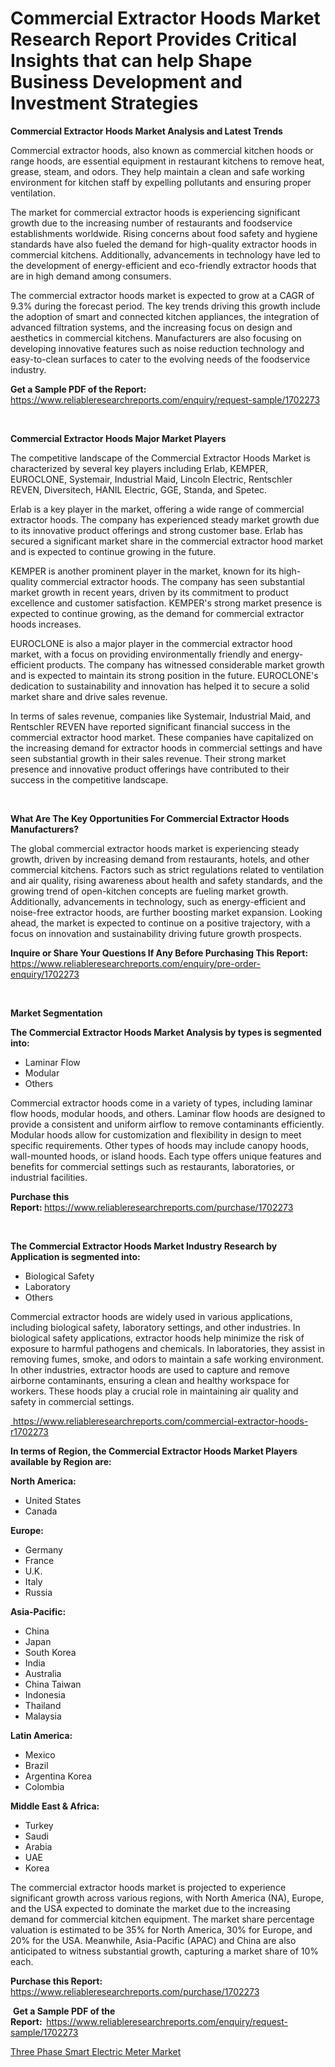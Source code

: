<p><h1>Commercial Extractor Hoods Market Research Report Provides Critical Insights that can help Shape Business Development and Investment Strategies</h1></p><p><strong>Commercial Extractor Hoods Market Analysis and Latest Trends</strong></p>
<p><p>Commercial extractor hoods, also known as commercial kitchen hoods or range hoods, are essential equipment in restaurant kitchens to remove heat, grease, steam, and odors. They help maintain a clean and safe working environment for kitchen staff by expelling pollutants and ensuring proper ventilation.</p><p>The market for commercial extractor hoods is experiencing significant growth due to the increasing number of restaurants and foodservice establishments worldwide. Rising concerns about food safety and hygiene standards have also fueled the demand for high-quality extractor hoods in commercial kitchens. Additionally, advancements in technology have led to the development of energy-efficient and eco-friendly extractor hoods that are in high demand among consumers.</p><p>The commercial extractor hoods market is expected to grow at a CAGR of 9.3% during the forecast period. The key trends driving this growth include the adoption of smart and connected kitchen appliances, the integration of advanced filtration systems, and the increasing focus on design and aesthetics in commercial kitchens. Manufacturers are also focusing on developing innovative features such as noise reduction technology and easy-to-clean surfaces to cater to the evolving needs of the foodservice industry.</p></p>
<p><strong>Get a Sample PDF of the Report:&nbsp;</strong> <a href="https://www.reliableresearchreports.com/enquiry/request-sample/1702273">https://www.reliableresearchreports.com/enquiry/request-sample/1702273</a></p>
<p>&nbsp;</p>
<p><strong>Commercial Extractor Hoods Major Market Players</strong></p>
<p><p>The competitive landscape of the Commercial Extractor Hoods Market is characterized by several key players including Erlab, KEMPER, EUROCLONE, Systemair, Industrial Maid, Lincoln Electric, Rentschler REVEN, Diversitech, HANIL Electric, GGE, Standa, and Spetec.</p><p>Erlab is a key player in the market, offering a wide range of commercial extractor hoods. The company has experienced steady market growth due to its innovative product offerings and strong customer base. Erlab has secured a significant market share in the commercial extractor hood market and is expected to continue growing in the future.</p><p>KEMPER is another prominent player in the market, known for its high-quality commercial extractor hoods. The company has seen substantial market growth in recent years, driven by its commitment to product excellence and customer satisfaction. KEMPER's strong market presence is expected to continue growing, as the demand for commercial extractor hoods increases.</p><p>EUROCLONE is also a major player in the commercial extractor hood market, with a focus on providing environmentally friendly and energy-efficient products. The company has witnessed considerable market growth and is expected to maintain its strong position in the future. EUROCLONE's dedication to sustainability and innovation has helped it to secure a solid market share and drive sales revenue.</p><p>In terms of sales revenue, companies like Systemair, Industrial Maid, and Rentschler REVEN have reported significant financial success in the commercial extractor hood market. These companies have capitalized on the increasing demand for extractor hoods in commercial settings and have seen substantial growth in their sales revenue. Their strong market presence and innovative product offerings have contributed to their success in the competitive landscape.</p></p>
<p>&nbsp;</p>
<p><strong>What Are The Key Opportunities For Commercial Extractor Hoods Manufacturers?</strong></p>
<p><p>The global commercial extractor hoods market is experiencing steady growth, driven by increasing demand from restaurants, hotels, and other commercial kitchens. Factors such as strict regulations related to ventilation and air quality, rising awareness about health and safety standards, and the growing trend of open-kitchen concepts are fueling market growth. Additionally, advancements in technology, such as energy-efficient and noise-free extractor hoods, are further boosting market expansion. Looking ahead, the market is expected to continue on a positive trajectory, with a focus on innovation and sustainability driving future growth prospects.</p></p>
<p><strong>Inquire or Share Your Questions If Any Before Purchasing This Report:</strong> <a href="https://www.reliableresearchreports.com/enquiry/pre-order-enquiry/1702273">https://www.reliableresearchreports.com/enquiry/pre-order-enquiry/1702273</a></p>
<p>&nbsp;</p>
<p><strong>Market Segmentation</strong></p>
<p><strong>The Commercial Extractor Hoods Market Analysis by types is segmented into:</strong></p>
<p><ul><li>Laminar Flow</li><li>Modular</li><li>Others</li></ul></p>
<p><p>Commercial extractor hoods come in a variety of types, including laminar flow hoods, modular hoods, and others. Laminar flow hoods are designed to provide a consistent and uniform airflow to remove contaminants efficiently. Modular hoods allow for customization and flexibility in design to meet specific requirements. Other types of hoods may include canopy hoods, wall-mounted hoods, or island hoods. Each type offers unique features and benefits for commercial settings such as restaurants, laboratories, or industrial facilities.</p></p>
<p><strong>Purchase this Report:&nbsp;</strong><a href="https://www.reliableresearchreports.com/purchase/1702273">https://www.reliableresearchreports.com/purchase/1702273</a></p>
<p>&nbsp;</p>
<p><strong>The Commercial Extractor Hoods Market Industry Research by Application is segmented into:</strong></p>
<p><ul><li>Biological Safety</li><li>Laboratory</li><li>Others</li></ul></p>
<p><p>Commercial extractor hoods are widely used in various applications, including biological safety, laboratory settings, and other industries. In biological safety applications, extractor hoods help minimize the risk of exposure to harmful pathogens and chemicals. In laboratories, they assist in removing fumes, smoke, and odors to maintain a safe working environment. In other industries, extractor hoods are used to capture and remove airborne contaminants, ensuring a clean and healthy workspace for workers. These hoods play a crucial role in maintaining air quality and safety in commercial settings.</p></p>
<p><a href="https://www.reliableresearchreports.com/commercial-extractor-hoods-r1702273">&nbsp;https://www.reliableresearchreports.com/commercial-extractor-hoods-r1702273</a></p>
<p><strong>In terms of Region, the Commercial Extractor Hoods Market Players available by Region are:</strong></p>
<p>
    <p> <strong> North America: </strong>
        <ul>
            <li>United States</li>
            <li>Canada</li>
        </ul>
        </p> 
    <p> <strong> Europe: </strong>
        <ul>
            <li>Germany</li>
            <li>France</li>
            <li>U.K.</li>
            <li>Italy</li>
            <li>Russia</li>
        </ul>
        </p> 
    <p> <strong> Asia-Pacific: </strong>
        <ul>
            <li>China</li>
            <li>Japan</li>
            <li>South Korea</li>
            <li>India</li>
            <li>Australia</li>
            <li>China Taiwan</li>
            <li>Indonesia</li>
            <li>Thailand</li>
            <li>Malaysia</li>
        </ul>
        </p> 
    <p> <strong> Latin America: </strong>
        <ul>
            <li>Mexico</li>
            <li>Brazil</li>
            <li>Argentina Korea</li>
            <li>Colombia</li>
        </ul>
        </p> 
    <p> <strong> Middle East & Africa: </strong>
        <ul>
            <li>Turkey</li>
            <li>Saudi</li>
            <li>Arabia</li>
            <li>UAE</li>
            <li>Korea</li>
        </ul>
    </p>
    </p>
<p><p>The commercial extractor hoods market is projected to experience significant growth across various regions, with North America (NA), Europe, and the USA expected to dominate the market due to the increasing demand for commercial kitchen equipment. The market share percentage valuation is estimated to be 35% for North America, 30% for Europe, and 20% for the USA. Meanwhile, Asia-Pacific (APAC) and China are also anticipated to witness substantial growth, capturing a market share of 10% each.</p></p>
<p><strong>Purchase this Report: </strong><a href="https://www.reliableresearchreports.com/purchase/1702273">https://www.reliableresearchreports.com/purchase/1702273</a></p>
<p>&nbsp;<strong>Get a Sample PDF of the Report:&nbsp;&nbsp;</strong><a href="https://www.reliableresearchreports.com/enquiry/request-sample/1702273">https://www.reliableresearchreports.com/enquiry/request-sample/1702273</a></p>
<p><strong></strong></p>
<p><p><a href="https://view.publitas.com/reportprime-1/three-phase-smart-electric-meter-market-industry-trends-and-forecast-for-period-from-2024-to-2031/">Three Phase Smart Electric Meter Market</a></p></p>